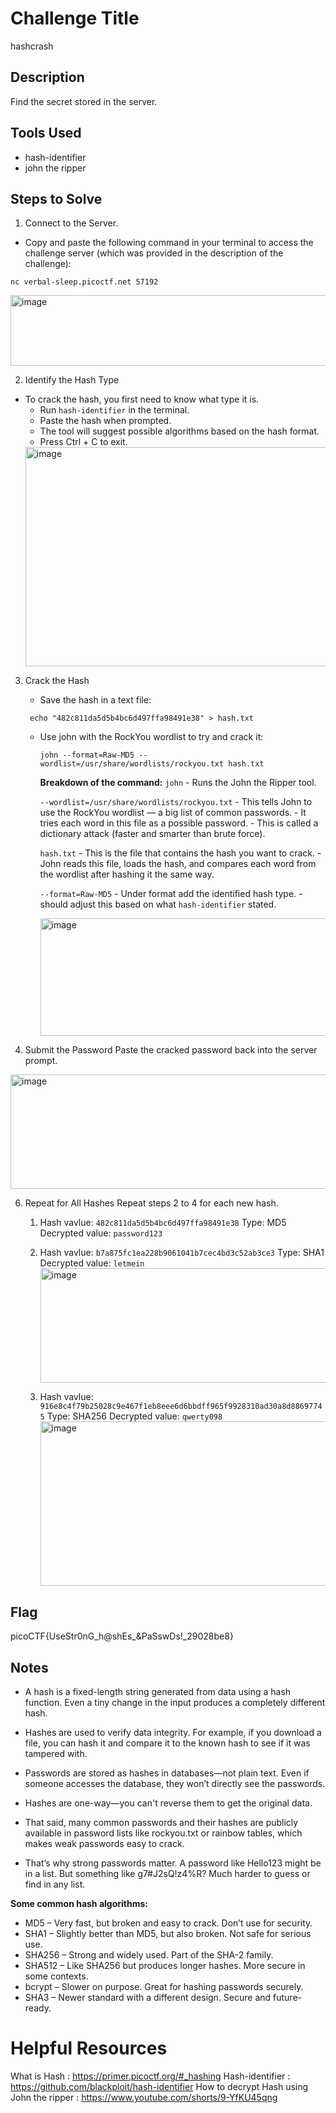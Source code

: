 # Challenge Title
hashcrash

## Description
Find the secret stored in the server.

## Tools Used
- hash-identifier
- john the ripper

## Steps to Solve
1. Connect to the Server.
  - Copy and paste the following command in your terminal to access the challenge server (which was provided in the description of the challenge): 
  ```
  nc verbal-sleep.picoctf.net 57192
  ```
  <img width="901" height="113" alt="image" src="https://github.com/user-attachments/assets/8096c1d3-d253-41a5-8c21-ecacde7840be" />

2. Identify the Hash Type
  - To crack the hash, you first need to know what type it is.
      - Run `hash-identifier` in the terminal.
      - Paste the hash when prompted.
      - The tool will suggest possible algorithms based on the hash format.
      - Press Ctrl + C to exit.
      <img width="902" height="351" alt="image" src="https://github.com/user-attachments/assets/467b1afe-e047-4698-b5ec-95dac0c4993f" />
      
3. Crack the Hash
   - Save the hash in a text file:
    ```
     echo "482c811da5d5b4bc6d497ffa98491e38" > hash.txt
    ```
   - Use john with the RockYou wordlist to try and crack it:
       ```
       john --format=Raw-MD5 --wordlist=/usr/share/wordlists/rockyou.txt hash.txt
       ```
       **Breakdown of the command:**
        `john`
           - Runs the John the Ripper tool.
     
        `--wordlist=/usr/share/wordlists/rockyou.txt`
           - This tells John to use the RockYou wordlist — a big list of common passwords.
           - It tries each word in this file as a possible password.
           - This is called a dictionary attack (faster and smarter than brute force).

        `hash.txt`
           - This is the file that contains the hash you want to crack.
           - John reads this file, loads the hash, and compares each word from the wordlist after hashing it the same way.

        `--format=Raw-MD5`
           - Under format add the identified hash type.
           - should adjust this based on what `hash-identifier` stated.
     
      <img width="896" height="188" alt="image" src="https://github.com/user-attachments/assets/183cabc8-3857-468f-92cc-8698a27f2099" />

4. Submit the Password
   Paste the cracked password back into the server prompt.
  <img width="907" height="183" alt="image" src="https://github.com/user-attachments/assets/a9d75067-14b4-4449-a8e0-6f01776b5d27" />

6. Repeat for All Hashes
   Repeat steps 2 to 4 for each new hash.
   
   1. Hash vavlue: `482c811da5d5b4bc6d497ffa98491e38`
      Type: MD5
      Decrypted value: `password123`

   2. Hash vavlue: `b7a875fc1ea228b9061041b7cec4bd3c52ab3ce3`
      Type: SHA1
      Decrypted value: `letmein`
      <img width="902" height="183" alt="image" src="https://github.com/user-attachments/assets/ecb78511-96db-4828-8142-c6d3ed60c0a5" />

   3. Hash vavlue: `916e8c4f79b25028c9e467f1eb8eee6d6bbdff965f9928310ad30a8d88697745`
      Type: SHA256
      Decrypted value: `qwerty098`
      <img width="897" height="263" alt="image" src="https://github.com/user-attachments/assets/900b0903-c6fc-4131-bb1c-20cd01cc44d8" />
      
## Flag
picoCTF{UseStr0nG_h@shEs_&PaSswDs!_29028be8}

## Notes
- A hash is a fixed-length string generated from data using a hash function. Even a tiny change in the input produces a completely different hash.

- Hashes are used to verify data integrity. For example, if you download a file, you can hash it and compare it to the known hash to see if it was tampered with.

- Passwords are stored as hashes in databases—not plain text. Even if someone accesses the database, they won’t directly see the passwords.

- Hashes are one-way—you can't reverse them to get the original data.

- That said, many common passwords and their hashes are publicly available in password lists like rockyou.txt or rainbow tables, which makes weak passwords easy to crack.

- That’s why strong passwords matter. A password like Hello123 might be in a list. But something like g7#J2sQ!z4%R? Much harder to guess or find in any list.

**Some common hash algorithms:**

  - MD5 – Very fast, but broken and easy to crack. Don’t use for security.
  - SHA1 – Slightly better than MD5, but also broken. Not safe for serious use.
  - SHA256 – Strong and widely used. Part of the SHA-2 family.
  - SHA512 – Like SHA256 but produces longer hashes. More secure in some contexts.
  - bcrypt – Slower on purpose. Great for hashing passwords securely.
  - SHA3 – Newer standard with a different design. Secure and future-ready.


# Helpful Resources
What is Hash : https://primer.picoctf.org/#_hashing
Hash-identifier : https://github.com/blackploit/hash-identifier
How to decrypt Hash using John the ripper : https://www.youtube.com/shorts/9-YfKU45qng
